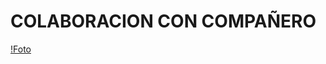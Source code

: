 # COLABORACION CON COMPAÑERO
[!Foto](https://cdn.pixabay.com/photo/2021/09/11/12/17/github-6615451_1280.png)